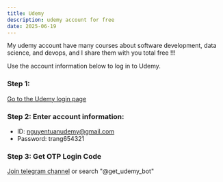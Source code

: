 ```yaml
---
title: Udemy
description: udemy account for free
date: 2025-06-19
---
```


My udemy account have many courses about software development, data science, and devops, and I share them with you total free !!!

Use the account information below to log in to Udemy.

### Step 1:

[Go to the Udemy login page](https://www.udemy.com)

### Step 2: Enter account information:

- ID: nguyentuanudemy@gmail.com
- Password: trang654321

### Step 3: Get OTP Login Code

[Join telegram channel](https://t.me/get_udemy_bot) or search "@get_udemy_bot"
